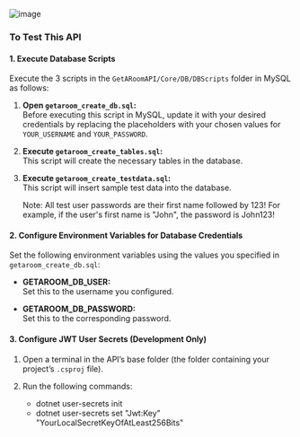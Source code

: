 ![image](https://github.com/user-attachments/assets/950f7979-d675-41cd-894a-4c5c12621369)

### To Test This API

#### 1. Execute Database Scripts

Execute the 3 scripts in the `GetARoomAPI/Core/DB/DBScripts` folder in MySQL as follows:

1. **Open `getaroom_create_db.sql`:**  
   Before executing this script in MySQL, update it with your desired credentials by replacing the placeholders with your chosen values for `YOUR_USERNAME` and `YOUR_PASSWORD`.

2. **Execute `getaroom_create_tables.sql`:**  
   This script will create the necessary tables in the database.

3. **Execute `getaroom_create_testdata.sql`:**  
   This script will insert sample test data into the database.
   
   Note: All test user passwords are their first name followed by 123!
   For example, if the user's first name is "John", the password is John123!

#### 2. Configure Environment Variables for Database Credentials

Set the following environment variables using the values you specified in `getaroom_create_db.sql`:

- **GETAROOM_DB_USER:**  
  Set this to the username you configured.

- **GETAROOM_DB_PASSWORD:**  
  Set this to the corresponding password.

#### 3. Configure JWT User Secrets (Development Only)

1. Open a terminal in the API’s base folder (the folder containing your project’s `.csproj` file).

2. Run the following commands:

   - dotnet user-secrets init
   - dotnet user-secrets set "Jwt:Key" "YourLocalSecretKeyOfAtLeast256Bits" 


